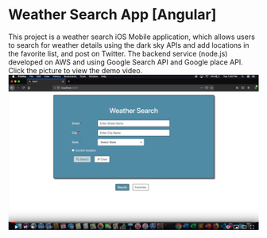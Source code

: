 # Weather Search App [Angular]
This project is a weather search iOS Mobile application, which allows users to search for weather details using the dark sky APIs and add locations in the favorite list, and post on Twitter. The backend service (node.js) developed on AWS and using Google Search API and Google place API.
Click the picture to view the demo video.
[![Here is the demo](/video.png)](https://youtu.be/M9scKFjE1aU)
